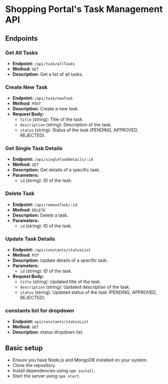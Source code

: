 
# Shopping Portal's Task Management API

## Endpoints

### Get All Tasks
- **Endpoint:** `/api/task/allTasks`
- **Method:** `GET`
- **Description:** Get a list of all tasks.

### Create New Task
- **Endpoint:** `/api/task/newTask`
- **Method:** `POST`
- **Description:** Create a new task.
- **Request Body:**
  - `title` (string): Title of the task.
  - `description` (string): Description of the task.
  - `status` (string): Status of the task (PENDING, APPROVED, REJECTED).

### Get Single Task Details
- **Endpoint:** `/api/singleTaskDetails/:id`
- **Method:** `GET`
- **Description:** Get details of a specific task.
- **Parameters:**
  - `id` (string): ID of the task.

### Delete Task
- **Endpoint:** `/api/removeTask/:id`
- **Method:** `DELETE`
- **Description:** Delete a task.
- **Parameters:**
  - `id` (string): ID of the task.

### Update Task Details
- **Endpoint:** `/api/constants/statusList`
- **Method:** `PUT`
- **Description:** Update details of a specific task.
- **Parameters:**
  - `id` (string): ID of the task.
- **Request Body:**
  - `title` (string): Updated title of the task.
  - `description` (string): Updated description of the task.
  - `status` (string): Updated status of the task (PENDING, APPROVED, REJECTED).

### constants list for dropdown
- **Endpoint:** `api/constants/statusList`
- **Method:** `GET`
- **Description:** status dropdown list.

## Basic setup
- Ensure you have Node.js and MongoDB installed on your system.
- Clone the repository.
- Install dependencies using `npm install`.
- Start the server using `npm start`.


